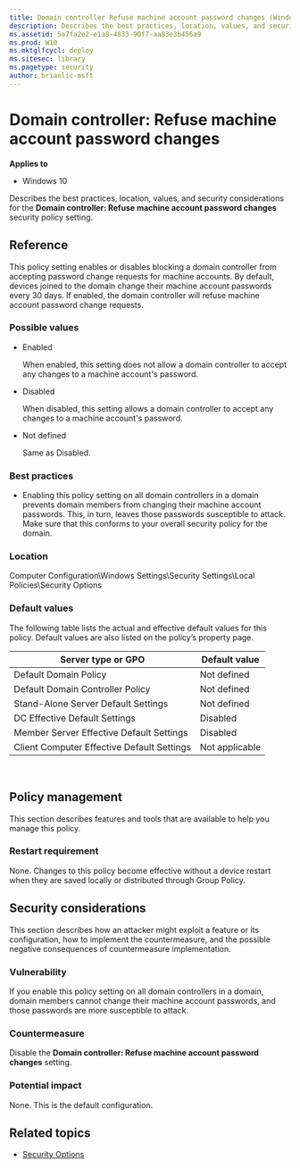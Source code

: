 ```yaml
---
title: Domain controller Refuse machine account password changes (Windows 10)
description: Describes the best practices, location, values, and security considerations for the Domain controller Refuse machine account password changes security policy setting.
ms.assetid: 5a7fa2e2-e1a8-4833-90f7-aa83e3b456a9
ms.prod: W10
ms.mktglfcycl: deploy
ms.sitesec: library
ms.pagetype: security
author: brianlic-msft
---
```


# Domain controller: Refuse machine account password changes

**Applies to**
-   Windows 10

Describes the best practices, location, values, and security considerations for the **Domain controller: Refuse machine account password changes** security policy setting.

## Reference

This policy setting enables or disables blocking a domain controller from accepting password change requests for machine accounts. By default, devices joined to the domain change their machine account passwords every 30 days. If enabled, the domain controller will refuse machine account password change requests.

### Possible values

-   Enabled

    When enabled, this setting does not allow a domain controller to accept any changes to a machine account's password.

-   Disabled

    When disabled, this setting allows a domain controller to accept any changes to a machine account's password.

-   Not defined

    Same as Disabled.

### Best practices

-   Enabling this policy setting on all domain controllers in a domain prevents domain members from changing their machine account passwords. This, in turn, leaves those passwords susceptible to attack. Make sure that this conforms to your overall security policy for the domain.

### Location

Computer Configuration\\Windows Settings\\Security Settings\\Local Policies\\Security Options

### Default values

The following table lists the actual and effective default values for this policy. Default values are also listed on the policy’s property page.

| Server type or GPO | Default value |
| - | - |
| Default Domain Policy | Not defined| 
| Default Domain Controller Policy | Not defined| 
| Stand-Alone Server Default Settings | Not defined| 
| DC Effective Default Settings | Disabled| 
| Member Server Effective Default Settings | Disabled| 
| Client Computer Effective Default Settings | Not applicable| 
 
## Policy management

This section describes features and tools that are available to help you manage this policy.

### Restart requirement

None. Changes to this policy become effective without a device restart when they are saved locally or distributed through Group Policy.

## Security considerations

This section describes how an attacker might exploit a feature or its configuration, how to implement the countermeasure, and the possible negative consequences of countermeasure implementation.

### Vulnerability

If you enable this policy setting on all domain controllers in a domain, domain members cannot change their machine account passwords, and those passwords are more susceptible to attack.

### Countermeasure

Disable the **Domain controller: Refuse machine account password changes** setting.

### Potential impact

None. This is the default configuration.

## Related topics

- [Security Options](security-options.md)
